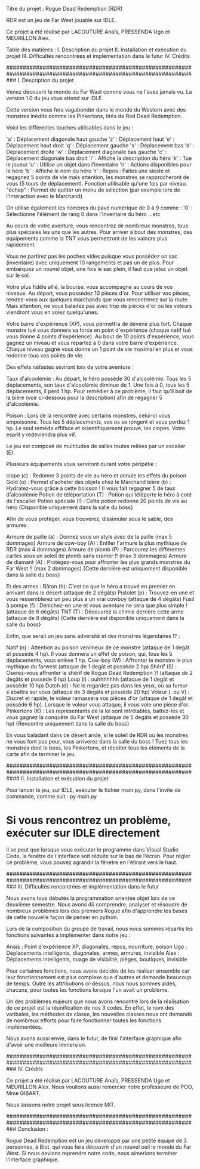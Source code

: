 Titre du projet : Rogue Dead Redemption (RDR)

RDR est un jeu de Far West jouable sur IDLE.

Ce projet a été réalisé par LACOUTURE Anaïs, PRESSENDA Ugo et MEURILLON Alex.



Table des matières :
I. Description du projet 
II. Installation et exécution du projet
III. Difficultés rencontrées et implémentation dans le futur
IV. Crédits



###################################################################################################################
I. Description du projet

Venez découvrir le monde du Far Wast comme vous ne l'avez jamais vu. La version 1.0 du jeu vous attend sur IDLE.



Cette version vous fera vagabonder dans le monde du Western avec des monstres inédits comme les Pinkertons, tirés
de Red Dead Redemption.


Voici les différentes touches utilisables dans le jeu :

'a' : Déplacement diagonale haut gauche
'z' : Déplacement haut
'e' : Déplacement haut droit
'q' : Déplacement gauche
's' : Déplacement bas
'd' : Déplacement droite
'w' : Déplacement diagonale bas gauche
'c' : Déplacement diagonale bas droit
'i' : Affiche la description du héro
'k' : Tue le joueur 
'u' : Utilise un objet dans l'inventaire
'h' : Actions disponibles pour le héro
'b' : Affiche le nom du héro
'r' : Repos : Faites une sieste et regagnez 5 points de vie mais attention,
les monstres se rapprocheront de vous (5 tours de déplacement). Fonction utilisable qu'une fois par niveau. 
"échap" : Permet de quitter un menu de sélection (par exemple lors de l'interaction avec le Marchand)


On utilise également les nombres du pavé numérique de 0 à 9 comme :
'0' : Sélectionne l'élément de rang 0 dans l'inventaire du héro
...etc

Au cours de votre aventure, vous rencontrez de nombreux monstres, tous plus spéciales les uns que les autres.
Pour arriver à bout des monstres, des équipements comme la TNT vous permettront de les vaincre plus 
rapidement. 

Vous ne partirez pas les poches vides puisque vous possédez un sac (inventaire) avec uniquement 10 rangements 
et pas un de plus. Pour embarquez un nouvel objet, une fois le sac plein, il faut que jetez un objet sur le sol.

Votre plus fidèle allié, la bourse, vous accompagne au cours de vos niveaux. Au départ, vous possédez 10 pièces d'or.
Pour utiliser vos pièces, rendez-vous aux quelques marchands que vous rencontrerez sur la route.
Mais attention, ne vous baladez pas avec trop de pièces d'or où les voleurs viendront vous en volez quelqu'unes.

Votre barre d'expérience (XP), vous permettra de devenir plus fort. Chaque monstre tué vous donnera sa force 
en point d'expérience (chaque natif tué vous donne 4 points d'expérience). Au bout de 10 points d'expérience,
vous gagnez un niveau et vous repartez à 0 dans votre barre d'expérience.
Chaque niveau gagné vous donne un 1 point de vie maximal en plus et vous redonne tous vos points de vie.



Des effets néfastes séviront lors de votre aventure :

Taux d'alcoolémie : Au départ, le héro possède 30 d'alcoolémie. Tous les 5 déplacements, son taux 
d'alcoolémie diminue de 1. Une fois à 0, tous les 5 déplacements, il perd 1 hp. Pour remédier à ce problème,
il faut qu'il boit de la bière (voir ci-dessous pour la description) afin de regagner 5 d'alcoolémie.

Poison : Lors de la rencontre avec certains monstres, celui-ci vous empoisonne.
Tous les 5 déplacements, vos os se rongent et vous perdez 1 hp. Le seul remède effiface et scientifiquement
prouvé, les clopes. Votre esprit y redeviendra plus vif.



Le jeu est composé de multitudes de salles toutes reliées par un escalier (E).

Plusieurs équipements vous serviront durant votre péripétie :

clope (c) : Redonne 3 points de vie au héro et annule les effets du poison
Gold (o) : Permet d'acheter des objets chez le Marchand
bière (b) : Hydratez-vous grâce à cette boisson ! Il vous fait regagner 5 de taux d'alcoolémie
Potion de téléportation (T) : Potion qui téléporte le héro à coté de l'escalier
Potion spéciale (!) : Cette potion redonne 20 points de vie au héro {Disponible uniquement dans la salle du boss}



Afin de vous protéger, vous trouverez, dissimuler sous le sable, des armures :

Armure de paille (a) : Donnez vous un style avec de la paille (max 5 dommages)
Armure de cow-boy (A) : Enfiler l'armure la plus mythique de RDR (max 4 dommages)
Armure de plomb (P) : Parcourez les différentes cartes sous un soleil de plomb sans cramer !! (max 3 dommages)
Armure de diamant (A) : Protégez-vous pour affronter les plus grands monstres du Far West !! (max 2 dommages)
{Cette dernière est uniquement disponible dans la salle du boss}




Et des armes :
Bâton (h): C'est ce que le héro a trouvé en premier en arrivant dans le désert (attaque de 2 dégâts)
Pistolet (p) : Trouvez-en une et vous ressemblerez un peu plus à un vrai cowboy (attaque de 4 dégâts)
Fusil à pompe (f) : Dénichez-en une et vous aventure ne sera que plus simple ! (attaque de 6 dégâts)
TNT (T) : Découvrez la chimie derrière cette arme (attaque de 8 dégâts) 
{Cette dernière est disponible uniquement dans la salle du boss}




Enfin, que serait un jeu sans adversité et des monstres légendaires !? :

Natif (n) : Attention au poison venimeux de ce monstre (attaque de 1 degât et possède 4 hp). 
Il vous donnera un effet de poison, qui, tous les 5 déplacements, vous enlève 1 hp.
Cow-boy (W) : Affronter le monstre le plus mythique du farwest (attaque de 1 degât et possède 2 hp)
Shérif (S) : Oserez-vous affronter le shérif de Rogue Dead Redemption ?! (attaque de 2 degâts et possède 6 hp)
Loup (l) : ouhhhhhhh (attaque de 1 degât et possède 10 hp)
Dutch (d) : Ne le regardez pas dans les yeux, où sa fureur s'abattra sur vous (attaque de 3 degâts et possède 20 hp)
Voleur (. ou V) : Discret et rapide, le voleur ramassera vos pièces d'or (attaque de 1 degât et possède 6 hp).
Lorsque le voleur vous attaque, il vous vole une pièce d'or.
Pinkertons (K) : Les représentants de la loi sont intrétables, battez-les et vous gagnez la conquête du Far West
(attaque de 5 degâts et possède 30 hp) {Rencontre uniquement dans la salle du boss}



En vous baladant dans ce désert aride, si le soleil de RDR ou les monstres ne vous font pas peur, 
vous arriverez dans la salle du boss ! Tuez tous les monstres dont le boss, 
les Pinkertons, et récolter tous les éléments de la carte afin de terminer le jeu.




####################################################################################################################
II. Installation et exécution du projet


Pour lancer le jeu, sur IDLE, exécuter le fichier main.py, dans l'invite de commande, comme suit :
      py main.py
# Si vous rencontrez un problème, exécuter sur IDLE directement

Il se peut que lorsque vous exécuter le programme dans Visual Studio Code, la fenêtre de l'interface
soit réduite sur le bas de l'écran. Pour régler ce problème, vous pouvez agrandir la fênetre en l'étirant 
vers le haut.




###################################################################################################################
III. Difficultés rencontrées et implémentation dans le futur

Nous avons tous débutés la programmation orientée objet lors de ce deuxième semestre. Nous avons dû comprendre,
analyser et résoudre de nombreux problèmes lors des premiers Rogue afin d'apprendre les bases de cette nouvelle
façon de penser en python.

Lors de la composition du groupe de travail, nous nous sommes répartis les fonctions suivantes à implémenter dans 
notre jeu :

Anaïs : Point d'expérience XP, diagonales, repos, nourriture, poison
Ugo : Déplacements intelligents, diagonales, armes, armures, invisible
Alex : Déplacements intelligents, nuage de visibilité, pièges, boutiques, invisible

Pour certaines fonctions, nous avons décidés de les réaliser ensemble car leur fonctionnement est plus
complexe que d'autres et demande beaucoup de temps. Outre les attributions ci-dessus, nous nous sommes
aidés, chacuns, pour toutes les fonctions lorsque l'un avait un problème.

Un des problèmes majeurs que nous avons rencontré lors de la réalisation de ce projet est la réunification de nos
3 codes. En effet, le nom des varibales, les méthodes de classe, les nouvelles classes nous ont demandé de nombreux
efforts pour faire fonctionner toutes les fonctions implémentées.

Nous avons aussi envie, dans le futur, de finir l'interface graphique afin d'avoir une meilleure immersion.



###################################################################################################################
IV. Crédits

Ce projet a été réalisé par LACOUTURE Anaïs, PRESSENDA Ugo et MEURILLON Alex.
Nous voulions aussi remercier notre professeure de POO, Mme GIBART.

Nous laissons notre projet sous licence MIT.




###################################################################################################################
Conclusion :

Rogue Dead Redemption est un jeu developpé par une petite équipe de 3 personnes, à Biot, qui vous fera découvrir 
d'un nouvel oeil le monde du Far West. Si nous devions reprendre notre code, nous aimerions terminer l'interface
graphique.